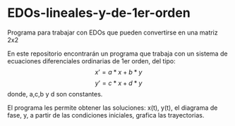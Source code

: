 # EDOs-lineales-y-de-1er-orden
Programa para trabajar con EDOs que pueden convertirse en una matriz 2x2


En este repositorio encontrarán un programa que trabaja con un sistema de ecuaciones diferenciales ordinarias de 1er orden, del tipo: 
$$x’=a*x+b*y$$
$$y’=c*x+d*y$$
donde, a,c,b y d son constantes.

El programa les permite obtener las soluciones: x(t), y(t), el diagrama de fase, y, a partir de las condiciones iniciales, grafica las trayectorias.
